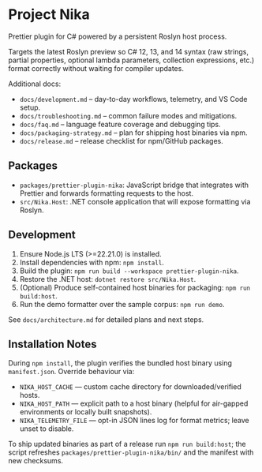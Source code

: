 # Project Nika

Prettier plugin for C# powered by a persistent Roslyn host process.

Targets the latest Roslyn preview so C# 12, 13, and 14 syntax (raw strings, partial properties, optional lambda parameters, collection expressions, etc.) format correctly without waiting for compiler updates.

Additional docs:

- `docs/development.md` – day-to-day workflows, telemetry, and VS Code setup.
- `docs/troubleshooting.md` – common failure modes and mitigations.
- `docs/faq.md` – language feature coverage and debugging tips.
- `docs/packaging-strategy.md` – plan for shipping host binaries via npm.
- `docs/release.md` – release checklist for npm/GitHub packages.

## Packages

- `packages/prettier-plugin-nika`: JavaScript bridge that integrates with Prettier and forwards formatting requests to the host.
- `src/Nika.Host`: .NET console application that will expose formatting via Roslyn.

## Development

1. Ensure Node.js LTS (>=22.21.0) is installed.
2. Install dependencies with npm: `npm install`.
3. Build the plugin: `npm run build --workspace prettier-plugin-nika`.
4. Restore the .NET host: `dotnet restore src/Nika.Host`.
5. (Optional) Produce self-contained host binaries for packaging: `npm run build:host`.
6. Run the demo formatter over the sample corpus: `npm run demo`.

See `docs/architecture.md` for detailed plans and next steps.

## Installation Notes

During `npm install`, the plugin verifies the bundled host binary using `manifest.json`. Override behaviour via:

- `NIKA_HOST_CACHE` — custom cache directory for downloaded/verified hosts.
- `NIKA_HOST_PATH` — explicit path to a host binary (helpful for air-gapped environments or locally built snapshots).
- `NIKA_TELEMETRY_FILE` — opt-in JSON lines log for format metrics; leave unset to disable.

To ship updated binaries as part of a release run `npm run build:host`; the script refreshes `packages/prettier-plugin-nika/bin/` and the manifest with new checksums.
